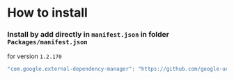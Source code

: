 # How to install

### Install by add directly in `manifest.json` in folder `Packages/manifest.json`

for version `1.2.170`

```csharp
"com.google.external-dependency-manager": "https://github.com/google-unity/external-dependency-manager.git#1.2.170",
```